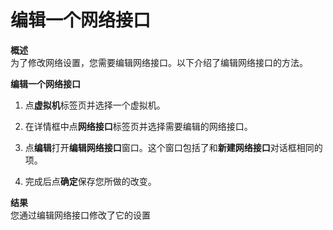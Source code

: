 # 编辑一个网络接口

**概述**<br/>
为了修改网络设置，您需要编辑网络接口。以下介绍了编辑网络接口的方法。

**编辑一个网络接口**
1. 点**虚拟机**标签页并选择一个虚拟机。

2. 在详情框中点**网络接口**标签页并选择需要编辑的网络接口。

3. 点**编辑**打开**编辑网络接口**窗口。这个窗口包括了和**新建网络接口**对话框相同的项。

4. 完成后点**确定**保存您所做的改变。

**结果**<br/>
您通过编辑网络接口修改了它的设置
